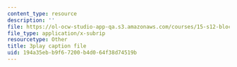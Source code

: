 ```yaml
---
content_type: resource
description: ''
file: https://ol-ocw-studio-app-qa.s3.amazonaws.com/courses/15-s12-blockchain-and-money-fall-2018/194a35ebb9f67200b4d064f38d74519b_sMnBl0g3Ev4.srt
file_type: application/x-subrip
resourcetype: Other
title: 3play caption file
uid: 194a35eb-b9f6-7200-b4d0-64f38d74519b
---
```

